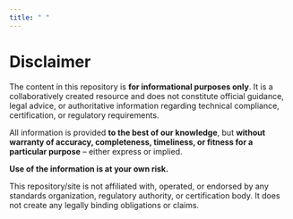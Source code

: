 ```yaml
---
title: " "
---
```


# Disclaimer

The content in this repository is **for informational purposes only**. It is a collaboratively created resource and does not constitute official guidance, legal advice, or authoritative information regarding technical compliance, certification, or regulatory requirements.

All information is provided **to the best of our knowledge**, but **without warranty of accuracy, completeness, timeliness, or fitness for a particular purpose** – either express or implied.

**Use of the information is at your own risk.**

This repository/site is not affiliated with, operated, or endorsed by any standards organization, regulatory authority, or certification body. It does not create any legally binding obligations or claims.
